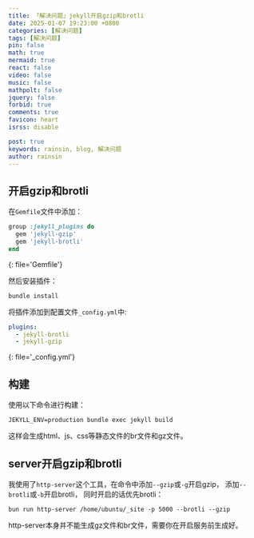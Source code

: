 ```yaml
---
title: 「解决问题」jekyll开启gzip和brotli
date: 2025-01-07 19:23:00 +0800
categories: [解决问题]
tags: [解决问题]
pin: false
math: true
mermaid: true
react: false
video: false
music: false
mathpolt: false
jquery: false
forbid: true
comments: true
favicon: heart
isrss: disable

post: true
keywords: rainsin, blog, 解决问题
author: rainsin
---
```


## 开启gzip和brotli

在`Gemfile`文件中添加：

```ruby
group :jekyll_plugins do
  gem 'jekyll-gzip'
  gem 'jekyll-brotli'
end
```
{: file='Gemfile'}

然后安装插件：

```shell
bundle install
```

将插件添加到配置文件`_config.yml`中:

```yaml
plugins:
  - jekyll-brotli
  - jekyll-gzip
```
{: file='_config.yml'}

## 构建

使用以下命令进行构建：

```shell
JEKYLL_ENV=production bundle exec jekyll build
```

这样会生成html、js、css等静态文件的br文件和gz文件。

## server开启gzip和brotli

我使用了`http-server`这个工具，在命令中添加`--gzip`或`-g`开启gzip， 添加`--brotli`或`-b`开启brotli， 同时开启的话优先brotli：

```shell
bun run http-server /home/ubuntu/_site -p 5000 --brotli --gzip
```

http-server本身并不能生成gz文件和br文件，需要你在开启服务前生成好。